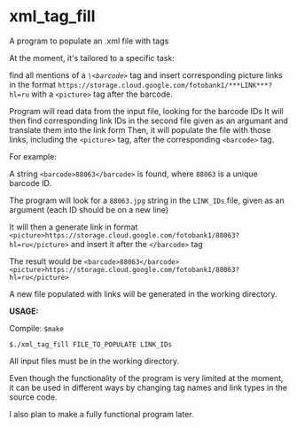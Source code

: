 # xml_tag_fill
A program to populate an .xml file with tags

At the moment, it's tailored to a specific task:



find all mentions of a _`\<barcode>`_ tag and insert corresponding picture links in the format
     `https://storage.cloud.google.com/fotobank1/***LINK***?hl=ru` with a `<picture>` tag after the barcode.
     
Program will read data from the input file, looking for the barcode IDs
It will then find corresponding link IDs in the second file given as an argumant and translate them into the link form
Then, it will populate the file with those links, including the `<picture>` tag, after the corresponding `<barcode>` tag.



For example:

A string `<barcode>88063</barcode>` is found, where `88063` is a unique barcode ID.

The program will look for a `88063.jpg` string in the `LINK_IDs` file, given as an argument (each ID should be on a new line)

It will then a generate link in format `<picture>https://storage.cloud.google.com/fotobank1/88063?hl=ru</picture>` and insert it after the `</barcode>` tag

The result would be `<barcode>88063</barcode><picture>https://storage.cloud.google.com/fotobank1/88063?hl=ru</picture>`
     
A new file populated with links will be generated in the working directory.



**USAGE:**

Compile: `$make`

`$./xml_tag_fill FILE_TO_POPULATE LINK_IDs`

All input files must be in the working directory.



Even though the functionality of the program is very limited at the moment, it can be used in different ways by changing 
tag names and link types in the source code.

I also plan to make a fully functional program later.
